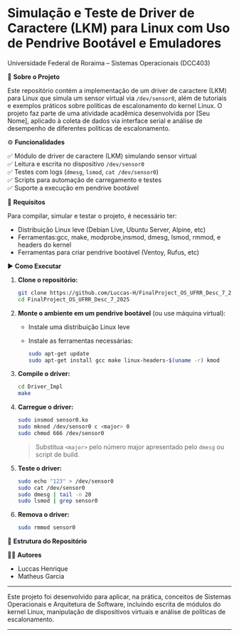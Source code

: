 # Simulação e Teste de Driver de Caractere (LKM) para Linux com Uso de Pendrive Bootável e Emuladores  
Universidade Federal de Roraima – Sistemas Operacionais (DCC403)

📌 **Sobre o Projeto**

Este repositório contém a implementação de um driver de caractere (LKM) para Linux que simula um sensor virtual via `/dev/sensor0`, além de tutoriais e exemplos práticos sobre políticas de escalonamento do kernel Linux. O projeto faz parte de uma atividade acadêmica desenvolvida por [Seu Nome], aplicado à coleta de dados via interface serial e análise de desempenho de diferentes políticas de escalonamento.

⚙️ **Funcionalidades**

✅ Módulo de driver de caractere (LKM) simulando sensor virtual  
✅ Leitura e escrita no dispositivo `/dev/sensor0`  
✅ Testes com logs (`dmesg`, `lsmod`, `cat /dev/sensor0`)  
✅ Scripts para automação de carregamento e testes   
✅ Suporte a execução em pendrive bootável

🔧 **Requisitos**

Para compilar, simular e testar o projeto, é necessário ter:

- Distribuição Linux leve (Debian Live, Ubuntu Server, Alpine, etc)
- Ferramentas:gcc, make, modprobe,insmod, dmesg, lsmod, rmmod, e headers do kernel
- Ferramentas para criar pendrive bootável (Ventoy, Rufus, etc)

▶️ **Como Executar**

1. **Clone o repositório:**

    ```sh
    git clone https://github.com/Luccas-H/FinalProject_OS_UFRR_Desc_7_2025.git
    cd FinalProject_OS_UFRR_Desc_7_2025
    ```

2. **Monte o ambiente em um pendrive bootável** (ou use máquina virtual):

    - Instale uma distribuição Linux leve
    - Instale as ferramentas necessárias:

      ```sh
      sudo apt-get update
      sudo apt-get install gcc make linux-headers-$(uname -r) kmod
      ```
3. **Compile o driver:**

    ```sh
    cd Driver_Impl
    make
    ```

4. **Carregue o driver:**

    ```sh
    sudo insmod sensor0.ko
    sudo mknod /dev/sensor0 c <major> 0
    sudo chmod 666 /dev/sensor0
    ```

    > Substitua `<major>` pelo número major apresentado pelo `dmesg` ou script de build.

5. **Teste o driver:**

    ```sh
    sudo echo "123" > /dev/sensor0
    sudo cat /dev/sensor0
    sudo dmesg | tail -n 20
    sudo lsmod | grep sensor0
    ```

6. **Remova o driver:**

    ```sh
    sudo rmmod sensor0
    ```

📂 **Estrutura do Repositório**


👨‍💻 **Autores**

- Luccas Henrique
- Matheus Garcia

---

Este projeto foi desenvolvido para aplicar, na prática, conceitos de Sistemas Operacionais e Arquitetura de Software, incluindo escrita de módulos do kernel Linux, manipulação de dispositivos virtuais e análise de políticas de escalonamento.

---
